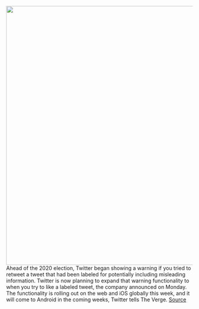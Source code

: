 <img src='https://cdn.vox-cdn.com/thumbor/Iwz68bkeJWzdf-toqsTKVX4espU=/0x0:2040x1360/1200x800/filters:focal(857x517:1183x843)/cdn.vox-cdn.com/uploads/chorus_image/image/67867886/acastro_180827_1777_0002.0.jpg' width='700px' /><br/>
Ahead of the 2020 election, Twitter began showing a warning if you tried to retweet a tweet that had been labeled for potentially including misleading information. Twitter is now planning to expand that warning functionality to when you try to like a labeled tweet, the company announced on Monday. The functionality is rolling out on the web and iOS globally this week, and it will come to Android in the coming weeks, Twitter tells The Verge.
<a href='https://www.theverge.com/2020/11/23/21611927/twitter-show-warning-like-labeled-tweet'> Source <a/>